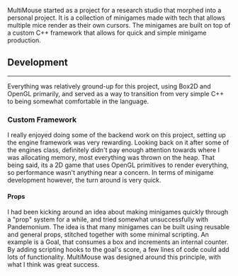 MultiMouse started as a project for a research studio that morphed into a personal project. It is a collection of minigames made with tech that allows multiple mice render as their own cursors. The minigames are built on top of a custom C++ framework that allows for quick and simple minigame production.
## Development
---
Everything was relatively ground-up for this project, using Box2D and OpenGL primarily, and served as a way to transition from very simple C++ to being somewhat comfortable in the language.
### Custom Framework
I really enjoyed doing some of the backend work on this project, setting up the engine framework was very rewarding. Looking back on it after some of the engines class, definitely didn't pay enough attention towards where I was allocating memory, most everything was thrown on the heap. That being said, its a 2D game that uses OpenGL primitives to render everything, so performance wasn't anything near a concern. In terms of minigame development however, the turn around is very quick. 
#### Props
I had been kicking around an idea about making minigames quickly through a "prop" system for a while, and tried somewhat unsuccessfully with Pandemonium. The idea is that many minigames can be built using reusable and general props, stitched together with some minimal scripting. An example is a Goal, that consumes a box and increments an internal counter. By adding scripting hooks to the goal's score, a few lines of code could add lots of functionality. MultiMouse was designed around this principle, with what I think was great success.
